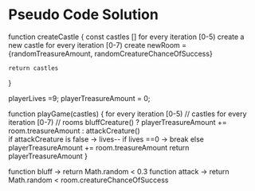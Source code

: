 # Pseudo Code Solution
 function createCastle {
    const castles []
    for every iteration [0-5)
        create a new castle
            for every iteration [0-7) 
               create newRoom = {randomTreasureAmount, randomCreatureChanceOfSuccess}
    
    return castles
 }

 playerLives =9;
 playerTreasureAmount = 0;

 function playGame(castles) {
    for every iteration [0-5) // castles
            for every iteration [0-7) // rooms
               bluffCreature() ?  playerTreasureAmount += room.treasureAmount : attackCreature()             
                    if attackCreature is false -> lives-- 
                        if lives ==0 -> break
                    else 
                        playerTreasureAmount += room.treasureAmount
    return playerTreasureAmount
 }

 function bluff -> return Math.random < 0.3 
 function attack -> return Math.random < room.creatureChanceOfSuccess 